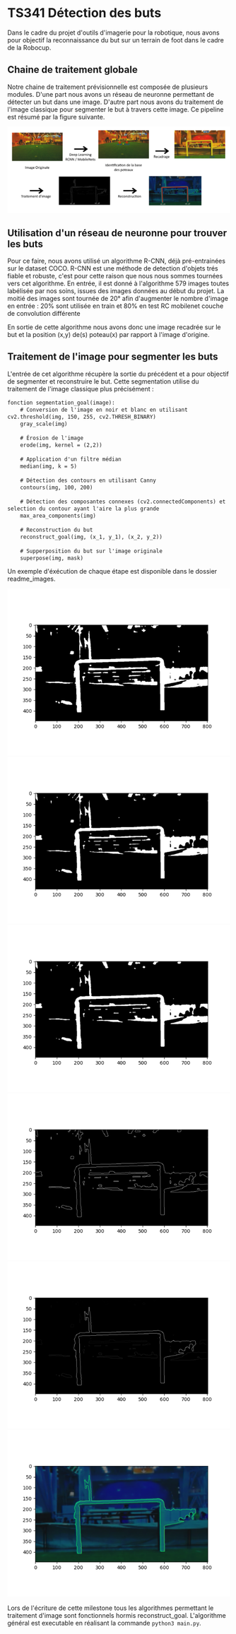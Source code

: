 # TS341 Détection des buts

Dans le cadre du projet d'outils d'imagerie pour la robotique, nous avons pour objectif la reconnaissance du but sur un terrain de foot dans le cadre de la Robocup.

## Chaine de traitement globale

Notre chaine de traitement prévisionnelle est composée de plusieurs modules. D'une part nous avons un réseau de neuronne permettant de détecter un but dans une image. D'autre part nous avons du traitement de l'image classique pour segmenter le but à travers cette image. Ce pipeline est résumé par la figure suivante.

![pipeline.png](readme_images/pipeline.png)

## Utilisation d'un réseau de neuronne pour trouver les buts

Pour ce faire, nous avons utilisé un algorithme R-CNN, déjà pré-entrainées sur le dataset COCO. R-CNN est une méthode de detection d'objets trés fiable et robuste, c'est pour cette raison que nous nous sommes tournées vers cet algorithme.
En entrée, il est donné à l'algorithme 579 images toutes labélisée par nos soins, issues des images données au début du projet. La moitié des images sont tournée de 20° afin d'augmenter le nombre d'image en entrée : 20% sont utilisée en train et 80% en test
RC
mobilenet  couche de convolution différente

En sortie de cette algorithme nous avons donc une image recadrée sur le but et la position (x,y) de(s) poteau(x) par rapport à l'image d'origine.

## Traitement de l'image pour segmenter les buts

L'entrée de cet algorithme récupère la sortie du précédent et a pour objectif de segmenter et reconstruire le but. Cette segmentation utilise du traitement de l'image classique plus précisément :

```
fonction segmentation_goal(image):
    # Conversion de l'image en noir et blanc en utilisant cv2.threshold(img, 150, 255, cv2.THRESH_BINARY)
    gray_scale(img) 
    
    # Érosion de l'image
    erode(img, kernel = (2,2))
    
    # Application d'un filtre médian
    median(img, k = 5)
    
    # Détection des contours en utilisant Canny
    contours(img, 100, 200)
    
    # Détection des composantes connexes (cv2.connectedComponents) et selection du contour ayant l'aire la plus grande
    max_area_components(img)
    
    # Reconstruction du but 
    reconstruct_goal(img, (x_1, y_1), (x_2, y_2))
    
    # Supperposition du but sur l'image originale
    superpose(img, mask)
```

Un exemple d'éxécution de chaque étape est disponible dans le dossier readme_images.

![readme_grayscale.png](readme_images/readme_grayscale.png)
![readme_erode.png](readme_images/readme_erode.png)
![readme_median.png](readme_images/readme_median.png)
![readme_contours.png](readme_images/readme_contours.png)
![readme_maxcontour.png](readme_images/readme_maxcontour.png)
![readme_supperpose.png](readme_images/readme_supperpose.png)

Lors de l'écriture de cette milestone tous les algorithmes permettant le traitement d'image sont fonctionnels hormis reconstruct_goal. L'algorithme général est executable en réalisant la commande `python3 main.py`.